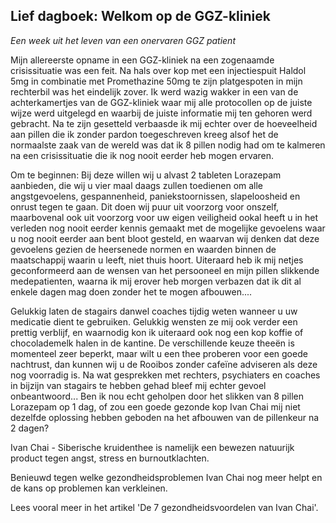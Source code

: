 ## Lief dagboek: Welkom op de GGZ-kliniek
_Een week uit het leven van een onervaren GGZ patient_

Mijn allereerste opname in een GGZ-kliniek na een zogenaamde crisissituatie was een feit. Na hals over kop met een injectiespuit Haldol 5mg in combinatie met Promethazine 50mg te zijn platgespoten in mijn rechterbil was het eindelijk zover. Ik werd wazig wakker in een van de achterkamertjes van de GGZ-kliniek waar mij alle protocollen op de juiste wijze werd uitgelegd en waarbij de juiste informatie mij ten gehoren werd gebracht. Na te zijn gesetteld verbaasde ik mij echter over de hoeveelheid aan pillen die ik zonder pardon toegeschreven kreeg alsof het de normaalste zaak van de wereld was dat ik 8 pillen nodig had om te kalmeren na een crisissituatie die ik nog nooit eerder heb mogen ervaren. 

Om te beginnen: 
Bij deze willen wij u alvast 2 tableten Lorazepam aanbieden, die wij u vier maal daags zullen toedienen om alle angstgevoelens, gespannenheid, paniekstoornissen, slapeloosheid en onrust tegen te gaan. Dit doen wij puur uit voorzorg voor onszelf, maarbovenal ook uit voorzorg voor uw eigen veiligheid ookal heeft u in het verleden nog nooit eerder kennis gemaakt met de mogelijke gevoelens waar u nog nooit eerder aan bent bloot gesteld, en waarvan wij denken dat deze gevoelens gezien de heersenede normen en waarden binnen de maatschappij waarin u leeft, niet thuis hoort. Uiteraard heb ik mij netjes geconformeerd aan de wensen van het persooneel en mijn pillen slikkende medepatienten, waarna ik mij erover heb morgen verbazen dat ik dit al enkele dagen mag doen zonder het te mogen afbouwen.... 

Gelukkig laten de stagairs danwel coaches tijdig weten wanneer u uw medicatie dient te gebruiken. Gelukkig wensten ze mij ook verder een prettig verblijf, en waarnodig kon ik uiteraard ook nog een kop koffie of chocolademelk halen in de kantine. De verschillende keuze theeën is momenteel zeer beperkt, maar wilt u een thee proberen voor een goede nachtrust, dan kunnen wij u de Rooibos zonder cafeïne  adviseren als deze nog voorradig is. 
Na wat gesprekken met rechters, psychiaters en coaches in bijzijn van stagairs te hebben gehad bleef mij echter gevoel onbeantwoord... Ben ik nou echt geholpen door het slikken van 8 pillen Lorazepam op 1 dag, of zou een goede gezonde kop Ivan Chai mij niet dezelfde oplossing hebben geboden na het afbouwen van de pillenkeur na 2 dagen? 

Ivan Chai - Siberische kruidenthee is namelijk een bewezen natuurijk product tegen angst, stress en burnoutklachten.

Benieuwd tegen welke gezondheidsproblemen Ivan Chai nog meer helpt en de kans op problemen kan verkleinen. 

Lees vooral meer in het artikel 'De 7 gezondheidsvoordelen van Ivan Chai'. 

